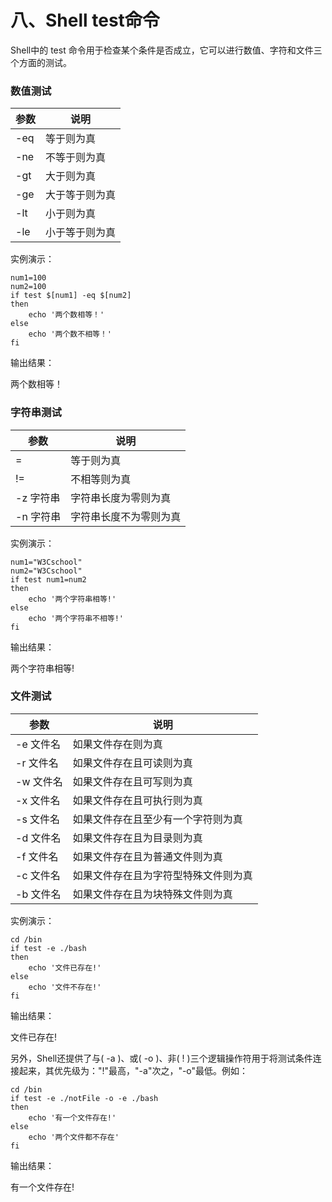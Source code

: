 # 八、Shell test命令

Shell中的 test 命令用于检查某个条件是否成立，它可以进行数值、字符和文件三个方面的测试。

### 数值测试

| 参数 | 说明           |
|------|----------------|
| -eq  | 等于则为真     |
| -ne  | 不等于则为真   |
| -gt  | 大于则为真     |
| -ge  | 大于等于则为真 |
| -lt  | 小于则为真     |
| -le  | 小于等于则为真 |

实例演示：

```
num1=100
num2=100
if test $[num1] -eq $[num2]
then
    echo '两个数相等！'
else
    echo '两个数不相等！'
fi
```


输出结果：

两个数相等！


### 字符串测试

| 参数      | 说明                   |
|-----------|------------------------|
| =         | 等于则为真             |
| !=        | 不相等则为真           |
| -z 字符串 | 字符串长度为零则为真   |
| -n 字符串 | 字符串长度不为零则为真 |

实例演示：

```
num1="W3Cschool"
num2="W3Cschool"
if test num1=num2
then
    echo '两个字符串相等!'
else
    echo '两个字符串不相等!'
fi
```

输出结果：

两个字符串相等!


### 文件测试

| 参数      | 说明                                 |
|-----------|--------------------------------------|
| -e 文件名 | 如果文件存在则为真                   |
| -r 文件名 | 如果文件存在且可读则为真             |
| -w 文件名 | 如果文件存在且可写则为真             |
| -x 文件名 | 如果文件存在且可执行则为真           |
| -s 文件名 | 如果文件存在且至少有一个字符则为真   |
| -d 文件名 | 如果文件存在且为目录则为真           |
| -f 文件名 | 如果文件存在且为普通文件则为真       |
| -c 文件名 | 如果文件存在且为字符型特殊文件则为真 |
| -b 文件名 | 如果文件存在且为块特殊文件则为真     |

实例演示：

```
cd /bin
if test -e ./bash
then
    echo '文件已存在!'
else
    echo '文件不存在!'
fi
```


输出结果：

文件已存在!


另外，Shell还提供了与( -a )、或( -o )、非( ! )三个逻辑操作符用于将测试条件连接起来，其优先级为："!"最高，"-a"次之，"-o"最低。例如：

```
cd /bin
if test -e ./notFile -o -e ./bash
then
    echo '有一个文件存在!'
else
    echo '两个文件都不存在'
fi

```

输出结果：

有一个文件存在!